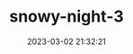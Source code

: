 ---
date: 2023-03-02 21:32:21
imageOriginalPath: photographs/snowy-night-3-image-3cdc82fc
imagePreviewPath: photographs/snowy-night-3-preview-a6e1066d
photoCamera: Minolta SR-T Super
photoColor: colored
photoDate: 2017-01
photoFilm: Tudor 200
photoLens: ''
photoLocation: Istanbul, Turkiye
photoSource: analog
photoType: city
title: snowy-night-3
translationKey: null
---
